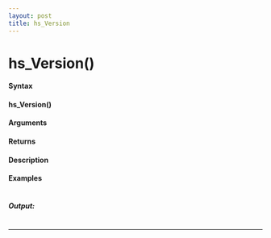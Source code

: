 ```yaml
---
layout: post
title: hs_Version
---
```


# hs_Version()


#### Syntax

#### hs_Version()

#### Arguments

#### Returns

#### Description

#### Examples

```

```

##### Output:

```

```

---